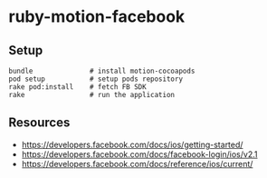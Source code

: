 ruby-motion-facebook
===================

## Setup

    bundle              # install motion-cocoapods
    pod setup           # setup pods repository
    rake pod:install    # fetch FB SDK
    rake                # run the application

## Resources

- https://developers.facebook.com/docs/ios/getting-started/
- https://developers.facebook.com/docs/facebook-login/ios/v2.1
- https://developers.facebook.com/docs/reference/ios/current/
